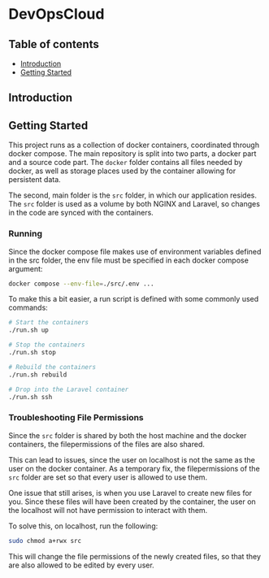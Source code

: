 # DevOpsCloud

## Table of contents
* [Introduction](#Introduction)
* [Getting Started](#getting-started)

## Introduction

## Getting Started

This project runs as a collection of docker containers, coordinated through docker compose. The main repository is split into two parts,
a docker part and a source code part. The `docker` folder contains all files needed by docker, as well as storage places used by the container allowing for persistent data.

The second, main folder is the `src` folder, in which our application resides. The `src` folder is used as a volume by both NGINX and Laravel, so changes in the code are synced with the containers.

### Running
Since the docker compose file makes use of environment variables defined in the src folder, the env file must be specified in each docker compose argument:
```bash
docker compose --env-file=./src/.env ...
```
To make this a bit easier, a run script is defined with some commonly used commands:
```bash
# Start the containers
./run.sh up

# Stop the containers
./run.sh stop

# Rebuild the containers
./run.sh rebuild

# Drop into the Laravel container
./run.sh ssh
```

### Troubleshooting File Permissions
Since the `src` folder is shared by both the host machine and the docker containers, the filepermissions of the files are also shared.

This can lead to issues, since the user on localhost is not the same as the user on the docker container. As a temporary fix, the filepermissions of the `src` folder are set so that every user is allowed to use them.

One issue that still arises, is when you use Laravel to create new files for you. Since these files will have been created by the container, the user on the localhost will not have permission to interact with them.

To solve this, on localhost, run the following:
```bash
sudo chmod a+rwx src
```
This will change the file permissions of the newly created files, so that they are also allowed to be edited by every user.